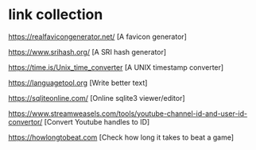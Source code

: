 # link collection

https://realfavicongenerator.net/ [A favicon generator]

https://www.srihash.org/ [A SRI hash generator]

https://time.is/Unix_time_converter [A UNIX timestamp converter]

https://languagetool.org [Write better text]

https://sqliteonline.com/ [Online sqlite3 viewer/editor]

https://www.streamweasels.com/tools/youtube-channel-id-and-user-id-convertor/ [Convert Youtube handles to ID]

https://howlongtobeat.com [Check how long it takes to beat a game]